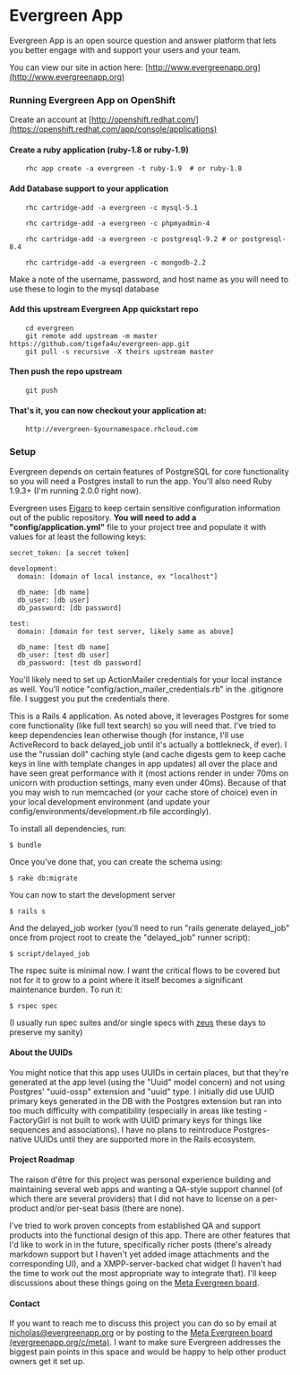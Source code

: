 Evergreen App
=============

Evergreen App is an open source question and answer platform that lets you better engage with and support your users and your team.

You can view our site in action here: [http://www.evergreenapp.org](http://www.evergreenapp.org)

### Running Evergreen App on OpenShift

Create an account at [http://openshift.redhat.com/](https://openshift.redhat.com/app/console/applications)

#### Create a ruby application (ruby-1.8 or ruby-1.9)

```ssh
	rhc app create -a evergreen -t ruby-1.9  # or ruby-1.8
```

#### Add Database support to your application

```ssh
    rhc cartridge-add -a evergreen -c mysql-5.1
	
	rhc cartridge-add -a evergreen -c phpmyadmin-4
	
	rhc cartridge-add -a evergreen -c postgresql-9.2 # or postgresql-8.4
    
	rhc cartridge-add -a evergreen -c mongodb-2.2
```

Make a note of the username, password, and host name as you will need to use these to login to the mysql database

#### Add this upstream Evergreen App quickstart repo

```ssh
	cd evergreen
	git remote add upstream -m master https://github.com/tigefa4u/evergreen-app.git
	git pull -s recursive -X theirs upstream master
```

#### Then push the repo upstream

```ssh
	git push
```

#### That's it, you can now checkout your application at:

```ssh
	http://evergreen-$yournamespace.rhcloud.com
```	

### Setup
Evergreen depends on certain features of PostgreSQL for core functionality
so you will need a Postgres install to run the app. You'll also
need Ruby 1.9.3+ (I'm running 2.0.0 right now).

Evergreen uses [Figaro](https://github.com/laserlemon/figaro) to keep certain sensitive configuration information out of the public repository. 
**You will need to add a "config/application.yml"** file to your project tree
and populate it with values for at least the following keys:

    secret_token: [a secret token]

    development:
      domain: [domain of local instance, ex "localhost"]

      db_name: [db name]
      db_user: [db user]
      db_password: [db password]

    test:
      domain: [domain for test server, likely same as above]

      db_name: [test db name]
      db_user: [test db user]
      db_password: [test db password]

You'll likely need to set up ActionMailer credentials for your local 
instance as well. You'll notice "config/action\_mailer\_credentials.rb"
in the .gitignore file. I suggest you put the credentials there.  


This is a Rails 4 application. As noted above, it leverages Postgres for some core functionality (like full text search) so you will need that. 
I've tried to keep dependencies lean otherwise though (for instance,
I'll use ActiveRecord to back delayed\_job until it's actually
a bottlekneck, if ever). I use the "russian doll" caching style (and cache
digests gem to keep cache keys in line with template changes in app updates)
all over the place and have seen great performance with it (most actions
render in under 70ms on unicorn with production settings, many even under 40ms). 
Because of that you may wish to run memcached (or your cache store of choice)
even in your local development environment (and update your config/environments/development.rb
file accordingly).

To install all dependencies, run:

    $ bundle

Once you've done that, you can create the schema using:

    $ rake db:migrate

You can now to start the development server

    $ rails s

And the delayed\_job worker (you'll need to run "rails generate delayed_job" once from project root to create the "delayed\_job" runner script):
    
    $ script/delayed_job

The rspec suite is minimal now. I want the critical flows to 
be covered but not for it to grow to a point where it itself
becomes a significant maintenance burden. To run it:

    $ rspec spec

(I usually run spec suites and/or single specs with
[zeus](https://github.com/burke/zeus) these days to preserve my sanity)


#### About the UUIDs
You might notice that this app uses UUIDs in certain places, but that 
they're generated at the app level (using the "Uuid" model concern)
and not using Postgres' "uuid-ossp" extension and "uuid" type. I initially did use UUID primary keys
generated in the DB with the Postgres extension but ran into too much 
difficulty with compatibility (especially in areas like testing - 
FactoryGirl is not built to work with UUID primary keys for things like
sequences and associations). I have no plans to reintroduce Postgres-native
UUIDs until they are supported more in the Rails ecosystem.

#### Project Roadmap
The raison d'être for this project was personal experience
building and maintaining several web apps
and wanting a QA-style support channel 
(of which there are several providers)
that I did not have to
license on a per-product and/or per-seat basis 
(there are none). 

I've tried to work proven concepts from established QA 
and support products into the functional design of this app.
There are other features that I'd like to work in in the future,
specifically richer posts (there's already markdown support but I 
haven't yet added image attachments and the corresponding UI),
and a XMPP-server-backed chat widget (I haven't had the time
to work out the most appropriate way to integrate that).
I'll keep discussions about these things going on the
[Meta Evergreen board](http://evergreenapp.org/c/meta).

#### Contact
If you want to reach me to discuss this project you can 
do so by email at nicholas@evergreenapp.org or by posting
to the [Meta Evergreen board (evergreenapp.org/c/meta)](http://www.evergreenapp.org/c/meta). I want 
to make sure Evergreen addresses the biggest pain points in this space 
and would be happy to help other product owners get it set up.
